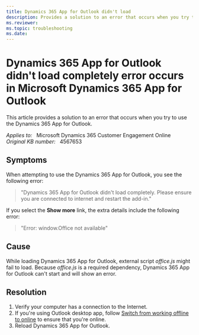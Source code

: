 ```yaml
---
title: Dynamics 365 App for Outlook didn't load
description: Provides a solution to an error that occurs when you try to use the Dynamics 365 App for Outlook.
ms.reviewer: 
ms.topic: troubleshooting
ms.date: 
---
```

# Dynamics 365 App for Outlook didn't load completely error occurs in Microsoft Dynamics 365 App for Outlook

This article provides a solution to an error that occurs when you try to use the Dynamics 365 App for Outlook.

_Applies to:_ &nbsp; Microsoft Dynamics 365 Customer Engagement Online  
_Original KB number:_ &nbsp; 4567653

## Symptoms

When attempting to use the Dynamics 365 App for Outlook, you see the following error:

> "Dynamics 365 App for Outlook didn't load completely. Please ensure you are connected to internet and restart the add-in."

If you select the **Show more** link, the extra details include the following error:

> "Error: window.Office not available"

## Cause

While loading Dynamics 365 App for Outlook, external script *office.js* might fail to load. Because *office.js* is a required dependency, Dynamics 365 App for Outlook can't start and will show an error.

## Resolution

1. Verify your computer has a connection to the Internet.
2. If you're using Outlook desktop app, follow [Switch from working offline to online](https://support.microsoft.com/office/2460e4a8-16c7-47fc-b204-b1549275aac9) to ensure that you're online.
3. Reload Dynamics 365 App for Outlook.
